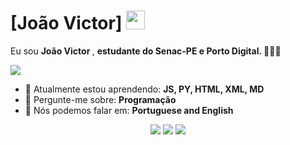 # [João Victor] <img src="https://github.com/TheDudeThatCode/TheDudeThatCode/blob/master/Assets/Mario_Hello_Big.gif" width="30px">

Eu sou <strong>João Victor </strong>, <strong> estudante do Senac-PE e Porto Digital.  </strong> 👨🏻‍💻 

![](https://i0.wp.com/media.giphy.com/media/ZVik7pBtu9dNS/giphy.gif?ssl=1)

- 🚀 Atualmente estou aprendendo: <strong>JS, PY, HTML, XML, MD </strong> 
- 💬 Pergunte-me sobre: <strong>Programação</strong>
- 📣 Nós podemos falar em: <strong>Portuguese and English </strong>

<div align="center">

  <a href="#" alt="Gmail">
    <img src="https://img.shields.io/badge/-Gmail-FF0000?style=flat-square&labelColor=FF0000&logo=gmail&logoColor=white&link=LINK-DO-SEU-EMAIL"/></a>

  <a href="#" alt="Linkedin">
    <img src="https://img.shields.io/badge/-Linkedin-0e76a8?style=flat-square&logo=Linkedin&logoColor=white&link=[LINK-DO-SEU-LINKEDIN](https://www.linkedin.com/in/jo%C3%A3o-victor-5b718b27b/)" /></a>

  <a href="#" alt="Instagram">
    <img src="https://img.shields.io/badge/-Instagram-DF0174?style=flat-square&labelColor=DF0174&logo=instagram&logoColor=white&link=[https://www.instagram.com/viictorcabraal/"/></a>

</div>
